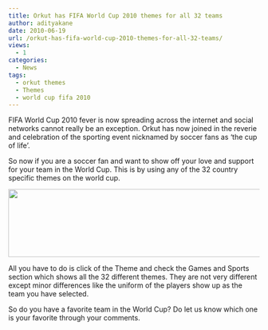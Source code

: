 ```yaml
---
title: Orkut has FIFA World Cup 2010 themes for all 32 teams
author: adityakane
date: 2010-06-19
url: /orkut-has-fifa-world-cup-2010-themes-for-all-32-teams/
views:
  - 1
categories:
  - News
tags:
  - orkut themes
  - Themes
  - world cup fifa 2010
---
```

FIFA World Cup 2010 fever is now spreading across the internet and social networks cannot really be an exception. Orkut has now joined in the reverie and celebration of the sporting event nicknamed by soccer fans as &#8216;the cup of life&#8217;.

So now if you are a soccer fan and want to show off your love and support for your team in the World Cup. This is by using any of the 32 country specific themes on the world cup.

<a href="http://orkutdiary.com/themes/orkut-has-fifa-world-cup-2010-themes-for-all-32-teams/attachment/orkut_wordcup_themes/" onclick="_gaq.push(['_trackEvent', 'outbound-article', 'http://orkutdiary.com/themes/orkut-has-fifa-world-cup-2010-themes-for-all-32-teams/attachment/orkut_wordcup_themes/', '']);" rel="attachment wp-att-665"><img class="aligncenter size-full  wp-image-53013" src="http://cdn.devilsworkshop.org/files/2010/06/orkut_wordcup_themes.png" alt="" width="550" height="136" /></a>

All you have to do is click of the Theme and check the Games and Sports section which shows all the 32 different themes. They are not very different except minor differences like the uniform of the players show up as the team you have selected.

So do you have a favorite team in the World Cup? Do let us know which one is your favorite through your comments.
